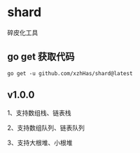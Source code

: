 # shard
碎皮化工具

## go get 获取代码
```
go get -u github.com/xzhHas/shard@latest
```

## v1.0.0
1、支持数组栈、链表栈

2、支持数组队列、链表队列

3、支持大根堆、小根堆